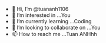 - 👋 Hi, I’m @tuananh1106
- 👀 I’m interested in ...You
- 🌱 I’m currently learning ...Coding
- 💞️ I’m looking to collaborate on ...You
- 📫 How to reach me ...Tuan ANHhh

<!---
tuananh1106/tuananh1106 is a ✨ special ✨ repository because its `README.md` (this file) appears on your GitHub profile.
You can click the Preview link to take a look at your changes.
--->
